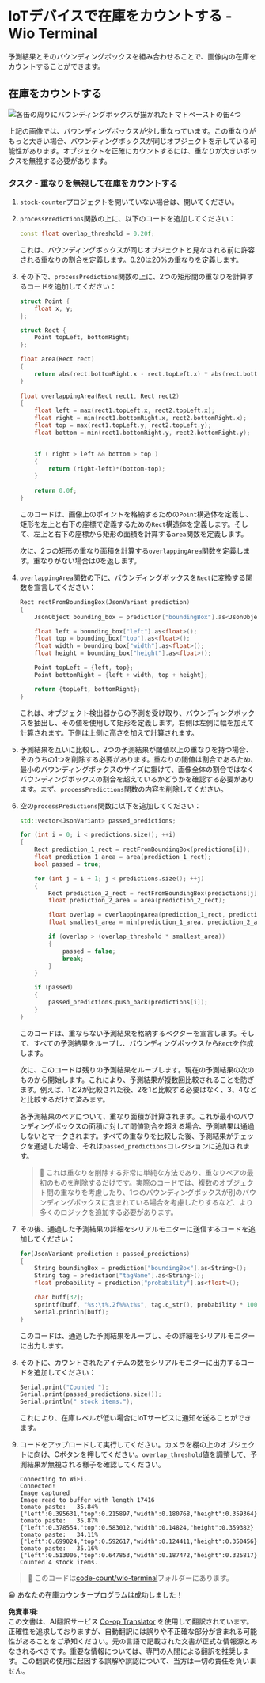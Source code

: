 <!--
CO_OP_TRANSLATOR_METADATA:
{
  "original_hash": "0b2ae20b0fc8e73c9598dea937cac038",
  "translation_date": "2025-08-24T21:11:45+00:00",
  "source_file": "5-retail/lessons/2-check-stock-device/wio-terminal-count-stock.md",
  "language_code": "ja"
}
-->
# IoTデバイスで在庫をカウントする - Wio Terminal

予測結果とそのバウンディングボックスを組み合わせることで、画像内の在庫をカウントすることができます。

## 在庫をカウントする

![各缶の周りにバウンディングボックスが描かれたトマトペーストの缶4つ](../../../../../translated_images/rpi-stock-with-bounding-boxes.b5540e2ecb7cd49f1271828d3be412671d950e87625c5597ea97c90f11e01097.ja.jpg)

上記の画像では、バウンディングボックスが少し重なっています。この重なりがもっと大きい場合、バウンディングボックスが同じオブジェクトを示している可能性があります。オブジェクトを正確にカウントするには、重なりが大きいボックスを無視する必要があります。

### タスク - 重なりを無視して在庫をカウントする

1. `stock-counter`プロジェクトを開いていない場合は、開いてください。

1. `processPredictions`関数の上に、以下のコードを追加してください：

    ```cpp
    const float overlap_threshold = 0.20f;
    ```

    これは、バウンディングボックスが同じオブジェクトと見なされる前に許容される重なりの割合を定義します。0.20は20%の重なりを定義します。

1. その下で、`processPredictions`関数の上に、2つの矩形間の重なりを計算するコードを追加してください：

    ```cpp
    struct Point {
        float x, y;
    };

    struct Rect {
        Point topLeft, bottomRight;
    };

    float area(Rect rect)
    {
        return abs(rect.bottomRight.x - rect.topLeft.x) * abs(rect.bottomRight.y - rect.topLeft.y);
    }
     
    float overlappingArea(Rect rect1, Rect rect2)
    {
        float left = max(rect1.topLeft.x, rect2.topLeft.x);
        float right = min(rect1.bottomRight.x, rect2.bottomRight.x);
        float top = max(rect1.topLeft.y, rect2.topLeft.y);
        float bottom = min(rect1.bottomRight.y, rect2.bottomRight.y);
    
    
        if ( right > left && bottom > top )
        {
            return (right-left)*(bottom-top);
        }
        
        return 0.0f;
    }
    ```

    このコードは、画像上のポイントを格納するための`Point`構造体を定義し、矩形を左上と右下の座標で定義するための`Rect`構造体を定義します。そして、左上と右下の座標から矩形の面積を計算する`area`関数を定義します。

    次に、2つの矩形の重なり面積を計算する`overlappingArea`関数を定義します。重なりがない場合は0を返します。

1. `overlappingArea`関数の下に、バウンディングボックスを`Rect`に変換する関数を宣言してください：

    ```cpp
    Rect rectFromBoundingBox(JsonVariant prediction)
    {
        JsonObject bounding_box = prediction["boundingBox"].as<JsonObject>();
    
        float left = bounding_box["left"].as<float>();
        float top = bounding_box["top"].as<float>();
        float width = bounding_box["width"].as<float>();
        float height = bounding_box["height"].as<float>();
    
        Point topLeft = {left, top};
        Point bottomRight = {left + width, top + height};
    
        return {topLeft, bottomRight};
    }
    ```

    これは、オブジェクト検出器からの予測を受け取り、バウンディングボックスを抽出し、その値を使用して矩形を定義します。右側は左側に幅を加えて計算されます。下側は上側に高さを加えて計算されます。

1. 予測結果を互いに比較し、2つの予測結果が閾値以上の重なりを持つ場合、そのうちの1つを削除する必要があります。重なりの閾値は割合であるため、最小のバウンディングボックスのサイズに掛けて、画像全体の割合ではなくバウンディングボックスの割合を超えているかどうかを確認する必要があります。まず、`processPredictions`関数の内容を削除してください。

1. 空の`processPredictions`関数に以下を追加してください：

    ```cpp
    std::vector<JsonVariant> passed_predictions;

    for (int i = 0; i < predictions.size(); ++i)
    {
        Rect prediction_1_rect = rectFromBoundingBox(predictions[i]);
        float prediction_1_area = area(prediction_1_rect);
        bool passed = true;

        for (int j = i + 1; j < predictions.size(); ++j)
        {
            Rect prediction_2_rect = rectFromBoundingBox(predictions[j]);
            float prediction_2_area = area(prediction_2_rect);

            float overlap = overlappingArea(prediction_1_rect, prediction_2_rect);
            float smallest_area = min(prediction_1_area, prediction_2_area);

            if (overlap > (overlap_threshold * smallest_area))
            {
                passed = false;
                break;
            }
        }

        if (passed)
        {
            passed_predictions.push_back(predictions[i]);
        }
    }
    ```

    このコードは、重ならない予測結果を格納するベクターを宣言します。そして、すべての予測結果をループし、バウンディングボックスから`Rect`を作成します。

    次に、このコードは残りの予測結果をループします。現在の予測結果の次のものから開始します。これにより、予測結果が複数回比較されることを防ぎます。例えば、1と2が比較された後、2を1と比較する必要はなく、3、4などと比較するだけで済みます。

    各予測結果のペアについて、重なり面積が計算されます。これが最小のバウンディングボックスの面積に対して閾値割合を超える場合、予測結果は通過しないとマークされます。すべての重なりを比較した後、予測結果がチェックを通過した場合、それは`passed_predictions`コレクションに追加されます。

    > 💁 これは重なりを削除する非常に単純な方法であり、重なりペアの最初のものを削除するだけです。実際のコードでは、複数のオブジェクト間の重なりを考慮したり、1つのバウンディングボックスが別のバウンディングボックスに含まれている場合を考慮したりするなど、より多くのロジックを追加する必要があります。

1. その後、通過した予測結果の詳細をシリアルモニターに送信するコードを追加してください：

    ```cpp
    for(JsonVariant prediction : passed_predictions)
    {
        String boundingBox = prediction["boundingBox"].as<String>();
        String tag = prediction["tagName"].as<String>();
        float probability = prediction["probability"].as<float>();

        char buff[32];
        sprintf(buff, "%s:\t%.2f%%\t%s", tag.c_str(), probability * 100.0, boundingBox.c_str());
        Serial.println(buff);
    }
    ```

    このコードは、通過した予測結果をループし、その詳細をシリアルモニターに出力します。

1. その下に、カウントされたアイテムの数をシリアルモニターに出力するコードを追加してください：

    ```cpp
    Serial.print("Counted ");
    Serial.print(passed_predictions.size());
    Serial.println(" stock items.");
    ```

    これにより、在庫レベルが低い場合にIoTサービスに通知を送ることができます。

1. コードをアップロードして実行してください。カメラを棚の上のオブジェクトに向け、Cボタンを押してください。`overlap_threshold`値を調整して、予測結果が無視される様子を確認してください。

    ```output
    Connecting to WiFi..
    Connected!
    Image captured
    Image read to buffer with length 17416
    tomato paste:   35.84%  {"left":0.395631,"top":0.215897,"width":0.180768,"height":0.359364}
    tomato paste:   35.87%  {"left":0.378554,"top":0.583012,"width":0.14824,"height":0.359382}
    tomato paste:   34.11%  {"left":0.699024,"top":0.592617,"width":0.124411,"height":0.350456}
    tomato paste:   35.16%  {"left":0.513006,"top":0.647853,"width":0.187472,"height":0.325817}
    Counted 4 stock items.
    ```

> 💁 このコードは[code-count/wio-terminal](../../../../../5-retail/lessons/2-check-stock-device/code-count/wio-terminal)フォルダーにあります。

😀 あなたの在庫カウンタープログラムは成功しました！

**免責事項**:  
この文書は、AI翻訳サービス [Co-op Translator](https://github.com/Azure/co-op-translator) を使用して翻訳されています。正確性を追求しておりますが、自動翻訳には誤りや不正確な部分が含まれる可能性があることをご承知ください。元の言語で記載された文書が正式な情報源とみなされるべきです。重要な情報については、専門の人間による翻訳を推奨します。この翻訳の使用に起因する誤解や誤認について、当方は一切の責任を負いません。
